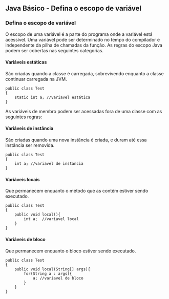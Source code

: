 ## Java Básico - Defina o escopo de variável

### Defina o escopo de variável

O escopo de uma variável é a parte do programa onde a variável está acessível. Uma variável pode ser determinado no tempo do compilador e independente da pilha de chamadas da função. As regras do escopo Java podem ser cobertas nas seguintes categorias.

#### Variáveis estáticas 

São criadas quando a classe é carregada, sobrevivendo enquanto a classe continuar carregada na JVM.

```
public class Test
{
    static int a; //variavel estática
}
```

As variáveis ​​de membro podem ser acessadas fora de uma classe com as seguintes regras:

#### Variáveis de instância 

São criadas quando uma nova instância é criada, e duram até essa instância ser removida.

```
public class Test
{
    int a; //variavel de instancia
}
```

#### Variáveis locais 

Que permanecem enquanto o método que as contém estiver sendo executado.

```
public class Test
{
    public void local(){
        int a;  //variavel local
    }
}
```

#### Variáveis de bloco 

Que permanecem enquanto o bloco estiver sendo executado. 

```
public class Test
{
    public void local(String[] args){
        for(String a : args){
            a; //variavel de bloco
        }
    }
}
```
